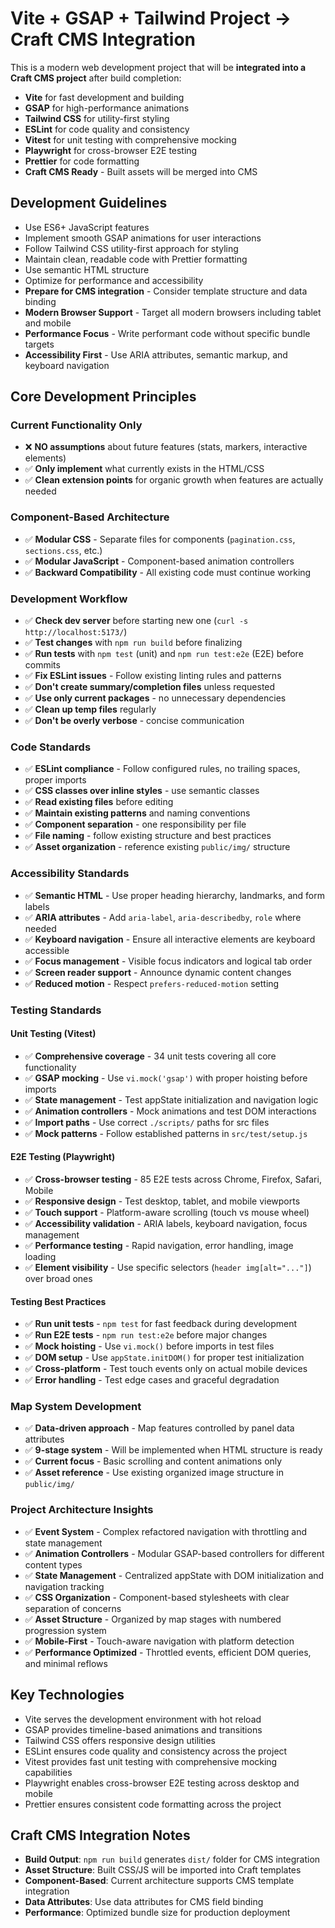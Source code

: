 <!-- Use this file to provide workspace-specific custom instructions to Copilot. For more details, visit https://code.visualstudio.com/docs/copilot/copilot-customization#_use-a-githubcopilotinstructionsmd-file -->

# Vite + GSAP + Tailwind Project → Craft CMS Integration

This is a modern web development project that will be **integrated into a Craft CMS project** after build completion:

- **Vite** for fast development and building
- **GSAP** for high-performance animations
- **Tailwind CSS** for utility-first styling
- **ESLint** for code quality and consistency
- **Vitest** for unit testing with comprehensive mocking
- **Playwright** for cross-browser E2E testing
- **Prettier** for code formatting
- **Craft CMS Ready** - Built assets will be merged into CMS

## Development Guidelines

- Use ES6+ JavaScript features
- Implement smooth GSAP animations for user interactions
- Follow Tailwind CSS utility-first approach for styling
- Maintain clean, readable code with Prettier formatting
- Use semantic HTML structure
- Optimize for performance and accessibility
- **Prepare for CMS integration** - Consider template structure and data binding
- **Modern Browser Support** - Target all modern browsers including tablet and mobile
- **Performance Focus** - Write performant code without specific bundle targets
- **Accessibility First** - Use ARIA attributes, semantic markup, and keyboard navigation

## Core Development Principles

### **Current Functionality Only**

- ❌ **NO assumptions** about future features (stats, markers, interactive elements)
- ✅ **Only implement** what currently exists in the HTML/CSS
- ✅ **Clean extension points** for organic growth when features are actually needed

### **Component-Based Architecture**

- ✅ **Modular CSS** - Separate files for components (`pagination.css`, `sections.css`, etc.)
- ✅ **Modular JavaScript** - Component-based animation controllers
- ✅ **Backward Compatibility** - All existing code must continue working

### **Development Workflow**

- ✅ **Check dev server** before starting new one (`curl -s http://localhost:5173/`)
- ✅ **Test changes** with `npm run build` before finalizing
- ✅ **Run tests** with `npm test` (unit) and `npm run test:e2e` (E2E) before commits
- ✅ **Fix ESLint issues** - Follow existing linting rules and patterns
- ✅ **Don't create summary/completion files** unless requested
- ✅ **Use only current packages** - no unnecessary dependencies
- ✅ **Clean up temp files** regularly
- ✅ **Don't be overly verbose** - concise communication

### **Code Standards**

- ✅ **ESLint compliance** - Follow configured rules, no trailing spaces, proper imports
- ✅ **CSS classes over inline styles** - use semantic classes
- ✅ **Read existing files** before editing
- ✅ **Maintain existing patterns** and naming conventions
- ✅ **Component separation** - one responsibility per file
- ✅ **File naming** - follow existing structure and best practices
- ✅ **Asset organization** - reference existing `public/img/` structure

### **Accessibility Standards**

- ✅ **Semantic HTML** - Use proper heading hierarchy, landmarks, and form labels
- ✅ **ARIA attributes** - Add `aria-label`, `aria-describedby`, `role` where needed
- ✅ **Keyboard navigation** - Ensure all interactive elements are keyboard accessible
- ✅ **Focus management** - Visible focus indicators and logical tab order
- ✅ **Screen reader support** - Announce dynamic content changes
- ✅ **Reduced motion** - Respect `prefers-reduced-motion` setting

### **Testing Standards**

#### **Unit Testing (Vitest)**

- ✅ **Comprehensive coverage** - 34 unit tests covering all core functionality
- ✅ **GSAP mocking** - Use `vi.mock('gsap')` with proper hoisting before imports
- ✅ **State management** - Test appState initialization and navigation logic
- ✅ **Animation controllers** - Mock animations and test DOM interactions
- ✅ **Import paths** - Use correct `./scripts/` paths for src files
- ✅ **Mock patterns** - Follow established patterns in `src/test/setup.js`

#### **E2E Testing (Playwright)**

- ✅ **Cross-browser testing** - 85 E2E tests across Chrome, Firefox, Safari, Mobile
- ✅ **Responsive design** - Test desktop, tablet, and mobile viewports
- ✅ **Touch support** - Platform-aware scrolling (touch vs mouse wheel)
- ✅ **Accessibility validation** - ARIA labels, keyboard navigation, focus management
- ✅ **Performance testing** - Rapid navigation, error handling, image loading
- ✅ **Element visibility** - Use specific selectors (`header img[alt="..."]`) over broad ones

#### **Testing Best Practices**

- ✅ **Run unit tests** - `npm test` for fast feedback during development
- ✅ **Run E2E tests** - `npm run test:e2e` before major changes
- ✅ **Mock hoisting** - Use `vi.mock()` before imports in test files
- ✅ **DOM setup** - Use `appState.initDOM()` for proper test initialization
- ✅ **Cross-platform** - Test touch events only on actual mobile devices
- ✅ **Error handling** - Test edge cases and graceful degradation

### **Map System Development**

- ✅ **Data-driven approach** - Map features controlled by panel data attributes
- ✅ **9-stage system** - Will be implemented when HTML structure is ready
- ✅ **Current focus** - Basic scrolling and content animations only
- ✅ **Asset reference** - Use existing organized image structure in `public/img/`

### **Project Architecture Insights**

- ✅ **Event System** - Complex refactored navigation with throttling and state management
- ✅ **Animation Controllers** - Modular GSAP-based controllers for different content types
- ✅ **State Management** - Centralized appState with DOM initialization and navigation tracking
- ✅ **CSS Organization** - Component-based stylesheets with clear separation of concerns
- ✅ **Asset Structure** - Organized by map stages with numbered progression system
- ✅ **Mobile-First** - Touch-aware navigation with platform detection
- ✅ **Performance Optimized** - Throttled events, efficient DOM queries, and minimal reflows

## Key Technologies

- Vite serves the development environment with hot reload
- GSAP provides timeline-based animations and transitions
- Tailwind CSS offers responsive design utilities
- ESLint ensures code quality and consistency across the project
- Vitest provides fast unit testing with comprehensive mocking capabilities
- Playwright enables cross-browser E2E testing across desktop and mobile
- Prettier ensures consistent code formatting across the project

## Craft CMS Integration Notes

- **Build Output**: `npm run build` generates `dist/` folder for CMS integration
- **Asset Structure**: Built CSS/JS will be imported into Craft templates
- **Component-Based**: Current architecture supports CMS template integration
- **Data Attributes**: Use data attributes for CMS field binding
- **Performance**: Optimized bundle size for production deployment
